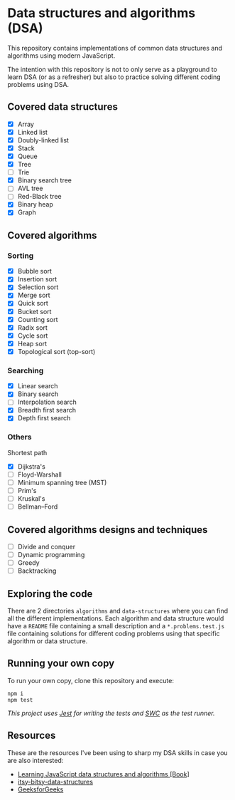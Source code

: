 # Data structures and algorithms (DSA)

This repository contains implementations of common data structures and algorithms using modern JavaScript.

The intention with this repository is not to only serve as a playground to learn DSA (or as a refresher) but also to practice solving different coding problems using DSA.

## Covered data structures

- [x] Array
- [x] Linked list
- [x] Doubly-linked list
- [x] Stack
- [x] Queue
- [x] Tree
- [ ] Trie
- [x] Binary search tree
- [ ] AVL tree
- [ ] Red-Black tree
- [x] Binary heap
- [x] Graph

## Covered algorithms

### Sorting

- [x] Bubble sort
- [x] Insertion sort
- [x] Selection sort
- [x] Merge sort
- [x] Quick sort
- [x] Bucket sort
- [x] Counting sort
- [x] Radix sort
- [x] Cycle sort
- [x] Heap sort
- [x] Topological sort (top-sort)

### Searching

- [x] Linear search
- [x] Binary search
- [ ] Interpolation search
- [x] Breadth first search
- [x] Depth first search

### Others

Shortest path

- [x] Dijkstra's
- [ ] Floyd-Warshall
- [ ] Minimum spanning tree (MST)
- [ ] Prim's
- [ ] Kruskal's
- [ ] Bellman–Ford

## Covered algorithms designs and techniques

- [ ] Divide and conquer
- [ ] Dynamic programming
- [ ] Greedy
- [ ] Backtracking

## Exploring the code

There are 2 directories `algorithms` and `data-structures` where you can find all the different implementations. Each algorithm and data structure would have a `README` file containing a small description and a `*.problems.test.js` file containing solutions for different coding problems using that specific algorithm or data structure.

## Running your own copy

To run your own copy, clone this repository and execute:

```
npm i
npm test
```

_This project uses [Jest](https://github.com/facebook/jest) for writing the tests and [SWC](https://github.com/swc-project/swc) as the test runner._

## Resources

These are the resources I've been using to sharp my DSA skills in case you are also interested:

- [Learning JavaScript data structures and algorithms [Book]](https://github.com/PacktPublishing/Learning-JavaScript-Data-Structures-and-Algorithms-Third-Edition)
- [itsy-bitsy-data-structures](https://github.com/jamiebuilds/itsy-bitsy-data-structures/)
- [GeeksforGeeks](https://www.geeksforgeeks.org/data-structures/)

